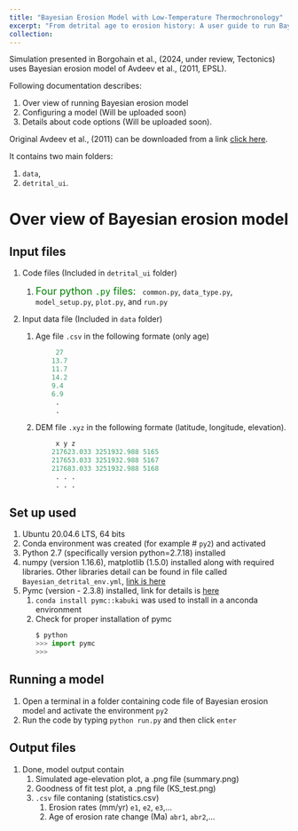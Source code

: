 ```yaml
---
title: "Bayesian Erosion Model with Low-Temperature Thermochronology"
excerpt: "From detrital age to erosion history: A user guide to run Bayesian Erosion Model "
collection: 
---
```




Simulation presented in Borgohain et al., (2024, under review, Tectonics) uses Bayesian erosion model of Avdeev et al., (2011, EPSL). 

Following documentation describes: 
1. Over view of running Bayesian erosion model
2. Configuring a model (Will be uploaded soon)
3. Details about code options (Will be uploaded soon). 

Original Avdeev et al., (2011) can be downloaded from a link [click here](https://code.google.com/archive/p/thermochron/downloads). 

It contains two main folders: 
1. ```data```,
2. ```detrital_ui```.

# Over view of Bayesian erosion model
## Input files

1. Code files (Included in ```detrital_ui``` folder)
     1.  <span style="font-size:18px; color:green"> Four python ```.py``` files: </span> ``` common.py```, ```data_type.py```, ```model_setup.py```, ```plot.py```, and ```run.py```
 
2. Input data file (Included in ```data``` folder)
   1. Age file ```.csv``` in the following formate (only age)
      ```python
           27
          13.7
          11.7
          14.2
          9.4
          6.9
           .
           .  
      ```
   3. DEM file ```.xyz``` in the following formate (latitude, longitude, elevation).
      ```python
           x y z 
          217623.033 3251932.988 5165
          217653.033 3251932.988 5167
          217683.033 3251932.988 5168
           . . .
           . . .
      ```

## Set up used

1. Ubuntu 20.04.6 LTS, 64 bits
2. Conda environment was created (for example # ```py2```) and activated 
3. Python 2.7 (specifically version python=2.7.18) installed
4. numpy (version 1.16.6), matplotlib (1.5.0) installed along with required libraries. Other libraries detail can be found in file called ``` Bayesian_detrital_env.yml ```, [link is here](https://github.com/birajborgohain/Detrital-Thermochron-Avdeev-et-al.-2019/tree/main)
5. Pymc (version - 2.3.8) installed, link for details is [here](https://pymcmc.readthedocs.io/en/latest/INSTALL.html)
    1. ``` conda install pymc::kabuki ``` was used to install in a anconda environment
    2. Check for proper installation of pymc
         ```python
         $ python
        >>> import pymc
        >>>
         ```


## Running a model

1. Open a terminal in a folder containing code file of Bayesian erosion model and activate the environment ```py2``` 
2. Run the code by typing ```python run.py``` and then click ```enter```
  

## Output files
 
 1. Done, model output contain
    1. Simulated age-elevation plot, a .png file (summary.png)
    2. Goodness of fit test plot, a .png file (KS_test.png)
    3. ```.csv``` file contaning (statistics.csv)
       1. Erosion rates (mm/yr) ```e1```, ```e2```, ```e3```,...
       2. Age of erosion rate change  (Ma) ```abr1```, ```abr2```,...
 
         


